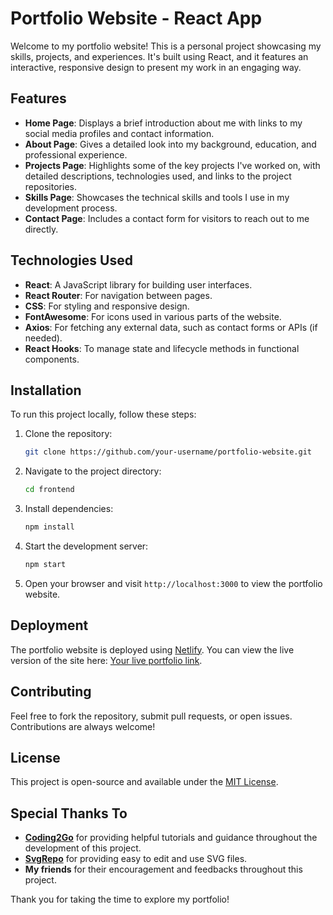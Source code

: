 # Portfolio Website - React App

Welcome to my portfolio website! This is a personal project showcasing my skills, projects, and experiences. It's built using React, and it features an interactive, responsive design to present my work in an engaging way.

## Features

- **Home Page**: Displays a brief introduction about me with links to my social media profiles and contact information.
- **About Page**: Gives a detailed look into my background, education, and professional experience.
- **Projects Page**: Highlights some of the key projects I've worked on, with detailed descriptions, technologies used, and links to the project repositories.
- **Skills Page**: Showcases the technical skills and tools I use in my development process.
- **Contact Page**: Includes a contact form for visitors to reach out to me directly.

## Technologies Used

- **React**: A JavaScript library for building user interfaces.
- **React Router**: For navigation between pages.
- **CSS**: For styling and responsive design.
- **FontAwesome**: For icons used in various parts of the website.
- **Axios**: For fetching any external data, such as contact forms or APIs (if needed).
- **React Hooks**: To manage state and lifecycle methods in functional components.

## Installation

To run this project locally, follow these steps:

1. Clone the repository:
    ```bash
    git clone https://github.com/your-username/portfolio-website.git
    ```

2. Navigate to the project directory:
    ```bash
    cd frontend
    ```

3. Install dependencies:
    ```bash
    npm install
    ```

4. Start the development server:
    ```bash
    npm start
    ```

5. Open your browser and visit `http://localhost:3000` to view the portfolio website.

## Deployment

The portfolio website is deployed using [Netlify](https://www.netlify.com/). You can view the live version of the site here: [Your live portfolio link](#).

## Contributing

Feel free to fork the repository, submit pull requests, or open issues. Contributions are always welcome!

## License

This project is open-source and available under the [MIT License](LICENSE).

## Special Thanks To

- **[Coding2Go](https://www.youtube.com/@coding2go)** for providing helpful tutorials and guidance throughout the development of this project.
- **[SvgRepo](https://www.svgrepo.com/)** for providing easy to edit and use SVG files.
- **My friends** for their encouragement and feedbacks throughout this project.

Thank you for taking the time to explore my portfolio!
